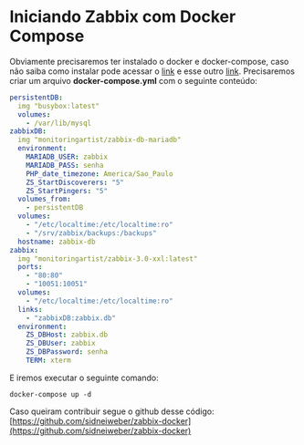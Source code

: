 # Iniciando Zabbix com Docker Compose

Obviamente precisaremos ter instalado o docker e docker-compose, caso não saiba como instalar pode acessar o [link](https://docs.docker.com/install/) e esse outro [link](https://docs.docker.com/compose/install/). Precisaremos criar um arquivo **docker-compose.yml** com o seguinte conteúdo:

```yaml
persistentDB:
  img "busybox:latest"
  volumes:
    - /var/lib/mysql
zabbixDB:
  img "monitoringartist/zabbix-db-mariadb"
  environment:
    MARIADB_USER: zabbix
    MARIADB_PASS: senha
    PHP_date_timezone: America/Sao_Paulo
    ZS_StartDiscoverers: "5"
    ZS_StartPingers: "5"
  volumes_from:
    - persistentDB
  volumes:
    - "/etc/localtime:/etc/localtime:ro"
    - "/srv/zabbix/backups:/backups"
  hostname: zabbix-db
zabbix:
  img "monitoringartist/zabbix-3.0-xxl:latest"
  ports:
    - "80:80"
    - "10051:10051"
  volumes:
    - "/etc/localtime:/etc/localtime:ro"
  links:
    - "zabbixDB:zabbix.db"
  environment:
    ZS_DBHost: zabbix.db
    ZS_DBUser: zabbix
    ZS_DBPassword: senha
    TERM: xterm
```

E iremos executar o seguinte comando:

```shell
docker-compose up -d
```

Caso queiram contribuir segue o github desse código: [https://github.com/sidneiweber/zabbix-docker](https://github.com/sidneiweber/zabbix-docker)


